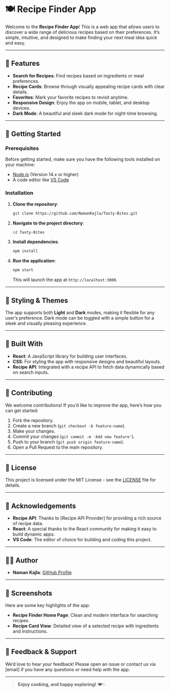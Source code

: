 # 🍽️ Recipe Finder App

Welcome to the **Recipe Finder App**! This is a web app that allows users to discover a wide range of delicious recipes based on their preferences. It’s simple, intuitive, and designed to make finding your next meal idea quick and easy.

---

## 📱 Features

- **Search for Recipes**: Find recipes based on ingredients or meal preferences.
- **Recipe Cards**: Browse through visually appealing recipe cards with clear details.
- **Favorites**: Mark your favorite recipes to revisit anytime.
- **Responsive Design**: Enjoy the app on mobile, tablet, and desktop devices.
- **Dark Mode**: A beautiful and sleek dark mode for night-time browsing.

---

## 🚀 Getting Started

### Prerequisites

Before getting started, make sure you have the following tools installed on your machine:

- [Node.js](https://nodejs.org/) (Version 14.x or higher)
- A code editor like [VS Code](https://code.visualstudio.com/)

### Installation

1. **Clone the repository**:
    ```bash
    git clone https://github.com/NamanKajla/Tasty-Bites.git
    ```

2. **Navigate to the project directory**:
    ```bash
    cd Tasty-Bites
    ```

3. **Install dependencies**:
    ```bash
    npm install
    ```

4. **Run the application**:
    ```bash
    npm start
    ```

    This will launch the app at `http://localhost:3000`.

---

## 🎨 Styling & Themes

The app supports both **Light** and **Dark** modes, making it flexible for any user’s preference. Dark mode can be toggled with a simple button for a sleek and visually pleasing experience.

---

## 🔧 Built With

- **React**: A JavaScript library for building user interfaces.
- **CSS**: For styling the app with responsive designs and beautiful layouts.
- **Recipe API**: Integrated with a recipe API to fetch data dynamically based on search inputs.
  
---

## 🤝 Contributing

We welcome contributions! If you’d like to improve the app, here’s how you can get started:

1. Fork the repository.
2. Create a new branch (`git checkout -b feature-name`).
3. Make your changes.
4. Commit your changes (`git commit -m 'Add new feature'`).
5. Push to your branch (`git push origin feature-name`).
6. Open a Pull Request to the main repository.

---

## 📜 License

This project is licensed under the MIT License - see the [LICENSE](LICENSE) file for details.

---

## 📣 Acknowledgements

- **Recipe API**: Thanks to [Recipe API Provider] for providing a rich source of recipe data.
- **React**: A special thanks to the React community for making it easy to build dynamic apps.
- **VS Code**: The editor of choice for building and coding this project.

---

## 👨‍💻 Author

- **Naman Kajla**: [GitHub Profile](https://github.com/NamanKajla)

---

## 🌟 Screenshots

Here are some key highlights of the app:

- **Recipe Finder Home Page**: Clean and modern interface for searching recipes.
- **Recipe Card View**: Detailed view of a selected recipe with ingredients and instructions.

---

## 💬 Feedback & Support

We’d love to hear your feedback! Please open an issue or contact us via [email] if you have any questions or need help with the app.

---

> **Enjoy cooking, and happy exploring!** 🍽️✨
